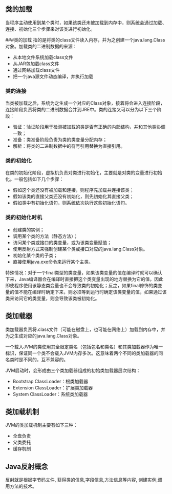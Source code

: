 ## 类的加载

当程序主动使用到某个类时，如果该类还未被加载到内存中，则系统会通过加载、连接、初始化三个步骤来对该类进行初始化。

###类的加载
指的是将类的class文件读入内存，并为之创建一个java.lang.Class对象。加载类的二进制数据的来源：
- 从本地文件系统加载class文件
- 从JAR包加载class文件
- 通过网络加载class文件
- 把一个java源文件动态编译，并执行加载

### 类的连接

当类被加载之后，系统为之生成一个对应的Class对象，接着将会进入连接阶段，连接阶段负责将类的二进制数据合并到JRE中。类的连接又可以分为以下三个阶段：
- 验证：验证阶段用于检测被加载的类是否有正确的内部结构，并和其他类协调一致；
- 准备：类准备阶段负责为类的类变量分配内存；
- 解析：将类的二进制数据中的符号引用替换为直接引用。

### 类的初始化

在类的初始化阶段，虚拟机负责对类进行初始化，主要就是对类的变量进行初始化。一般包括如下几个步骤：
- 假如这个类还没有被加载和连接，则程序先加载并连接该类；
- 假如该类的直接父类还没有初始化，则先初始化其直接父类；
- 假如类中有初始化语句，则系统依次执行这些初始化语句。

### 类的初始化时机

- 创建类的实例；
- 调用某个类的方法（静态方法）；
- 访问某个类或接口的类变量，或为该类变量赋值；
- 使用反射方式来强制创建某个类或接口对应的java.lang.Class对象。
- 初始化某个类的子类；
- 直接使用java.exe命令来运行某个主类。

特殊情况：对于一个final类型的类变量，如果该类变量的值在编译时就可以确认下来，Java编译器会在编译时直接把这个类变量出现的地方替换为它的值，因此即使程序使用该静态类变量也不会导致类的初始化；反之，如果final修饰的类变量的值不能在编译时确定下来，则必须等到运行时确定该类变量的值，如果通过该类来访问它的类变量，则会导致该类被初始化。

## 类加载器

类加载器负责将.class文件（可能在磁盘上，也可能在网络上）加载到内存中，并为之生成对应的java.lang.Class对象。

一个载入JVM的类使用其全限定类名（包括包名和类名）和其类加载器作为唯一标识，保证同一个类不会载入JVM内存多次。这意味着两个不同的类加载器的同名类时是不同的，互不兼容的。

JVM启动时，会形成由三个类加载器组成的初始类加载器层次结构：
- Bootstrap ClassLoader：根类加载器
- Extension ClassLoader：扩展类加载器
- System ClassLoader：系统类加载器

## 类加载机制
JVM的类加载机制主要有如下三种：
- 全盘负责
- 父类委托
- 缓存机制

## Java反射概念

反射就是根据字节码文件, 获得类的信息,字段信息,方法信息等内容, 创建实例,调用方法的技术。





                                                                                                                                                                                                                                                                                                                                                                                                                                                                                                                                                                                                                                                                                                                                                                                                                                                                                                                                                                                                                                                                                                                                                                                                                                                                                                                                                                                                                                                                                                                                                                                                                                                                                                                                                                                                                                                                                                                                                                                                                                                                                                                                                                                                                                                                                                                                                                                                                                                                                                                                                                                                                                                                                                                                                                                                                                                                                                                                                                                                                                                                                                                                                                                                                                                                                                                                                                                                                                                                                                                                                                                                                                                                                                                                                                                                                                                                                                                                                                                                                                                                                                                                                                                                                                                                                                                                                                                                                                                                                                                                                                                                                                                                                                                                                                                                                                                                                                                                                                                                                                                                                                                                                                                                                                                                                                                                                                                                                                                                                                                                                                                                                                                                                                                                                                                                                                                                                                                                                                                                                                                                                                                                                                                                                                                                                                                                                                                                                                                                                                                                                                                                                                                                                                                                                                                                                                                                                                                                                                                                                                                                                                                                                                                                                                                                                                                                                                                                                                                                                                                                                                                                                                                                                                                                                                                                                                                                                                                                                                                                                                                                                                                                                                                                                                                                                                                                                                                                                                                                                                                                                                                                                                                                                                                                                                                                                                                                                                                                                                                                                                                                                                                                                                                                                                                                                                                                                                                                                                                                                                                                                                                                                                                                                                                                                                                                                                                                                                                                                                                                                                                                                                                                                                                                                                                                                                                                                                                                                                                                                                                                                                                                                                                                                                                                                                                                                                                                                                                                                                                                                                                                                                                                                                                                                                                                                                                                                                                                                                                                                                                                                                                                                                                                                                                                                                                                                                                                                                                                                                                                                                                                                                                                                                                                                                                                                                                                                                                                                                                                                                                                                                                                                      